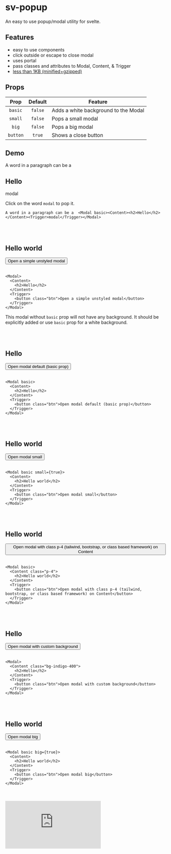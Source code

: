 <script>
  import Modal from "$lib/Modal.svelte";
  import Trigger from "$lib/Trigger.svelte";
  import Content from "$lib/Content.svelte";
</script>

<h1>sv-popup</h1>
<p>An easy to use popup/modal utility for svelte.</p>

## Features

- easy to use components
- click outside or escape to close modal
- uses portal
- pass classes and attributes to Modal, Content, & Trigger
- [less than 1KB (minified+gzipped)](https://bundlephobia.com/package/sv-popup)

## Props

|   Prop   | Default | Feature                              |
| :------: | :-----: | ------------------------------------ |
| `basic`  | `false` | Adds a white background to the Modal |
| `small`  | `false` | Pops a small modal                   |
|  `big`   | `false` | Pops a big modal                     |
| `button` | `true`  | Shows a close button                 |

## Demo

A word in a paragraph can be a <Modal basic><Content><h2>Hello</h2></Content><Trigger>modal</Trigger></Modal>

Click on the word `modal` to pop it.

```svelte
A word in a paragraph can be a  <Modal basic><Content><h2>Hello</h2></Content><Trigger>modal</Trigger></Modal>
```

<br />
<br />

<Modal>
  <Content>
    <h2>Hello world</h2>
  </Content>
  <Trigger>
    <button class="btn">Open a simple unstyled modal</button>
  </Trigger>
</Modal>
<br />
<br />

```svelte
<Modal>
  <Content>
    <h2>Hello</h2>
  </Content>
  <Trigger>
    <button class="btn">Open a simple unstyled modal</button>
  </Trigger>
</Modal>
```

This modal without `basic` prop will not have any background. It should
be explicitly added or use `basic` prop for a white background.

<br />
<br />

<Modal basic>
  <Content>
    <h2>Hello</h2>
  </Content>
  <Trigger>
    <button class="btn">Open modal default (basic prop)</button>
  </Trigger>
</Modal>
<br />
<br />

```svelte
<Modal basic>
  <Content>
    <h2>Hello</h2>
  </Content>
  <Trigger>
    <button class="btn">Open modal default (basic prop)</button>
  </Trigger>
</Modal>
```

<br />
<br />
<Modal basic small={true}>
  <Content>
    <h2>Hello world</h2>
  </Content>
  <Trigger>
    <button class="btn">Open modal small</button>
  </Trigger>
</Modal>
<br />
<br />

```svelte
<Modal basic small={true}>
  <Content>
    <h2>Hello world</h2>
  </Content>
  <Trigger>
    <button class="btn">Open modal small</button>
  </Trigger>
</Modal>
```

<br />
<br />
<Modal basic>
  <Content class="p-4">
    <h2>Hello world</h2>
  </Content>
  <Trigger>
    <button class="btn">Open modal with class p-4 (tailwind, bootstrap, or class based framework) on Content</button>
  </Trigger>
</Modal>
<br />
<br />

```svelte
<Modal basic>
  <Content class="p-4">
    <h2>Hello world</h2>
  </Content>
  <Trigger>
    <button class="btn">Open modal with class p-4 (tailwind, bootstrap, or class based framework) on Content</button>
  </Trigger>
</Modal>
```

<br />
<br />
<Modal>
  <Content class="bg-indigo-400">
    <h2>Hello</h2>
  </Content>
  <Trigger>
    <button class="btn">Open modal with custom background</button>
  </Trigger>
</Modal>
<br />
<br />

```svelte
<Modal>
  <Content class="bg-indigo-400">
    <h2>Hello</h2>
  </Content>
  <Trigger>
    <button class="btn">Open modal with custom background</button>
  </Trigger>
</Modal>
```

<br />
<br />
<Modal basic big={true}>
  <Content>
    <h2>Hello world</h2>
  </Content>
  <Trigger>
    <button class="btn">Open modal big</button>
  </Trigger>
</Modal>
<br />
<br />

```svelte
<Modal basic big={true}>
  <Content>
    <h2>Hello world</h2>
  </Content>
  <Trigger>
    <button class="btn">Open modal big</button>
  </Trigger>
</Modal>
```

<br />
<br />

<Modal>
  <Content>
    <iframe
      src="https://www.youtube.com/embed/7xDcmL5-ET8"
      title="YouTube video player"
      frameborder="0"
      allow="accelerometer; autoplay; clipboard-write; encrypted-media; gyroscope; picture-in-picture"
      allowfullscreen
    />
  </Content>
  <Trigger>
    <button class="btn">Open video default</button>
  </Trigger>
</Modal>
<br />
<br />

```svelte
<Modal>
  <Content>
    <iframe
      src="https://www.youtube.com/embed/7xDcmL5-ET8"
      title="YouTube video player"
      frameborder="0"
      allow="accelerometer; autoplay; clipboard-write; encrypted-media; gyroscope; picture-in-picture"
      allowfullscreen
    />
  </Content>
  <Trigger>
    <button class="btn">Open video default</button>
  </Trigger>
</Modal>
```

<br />
<br />

<Modal big={true} button={false}>
  <Content>
    <iframe
      src="https://www.youtube.com/embed/7xDcmL5-ET8"
      title="YouTube video player"
      frameborder="0"
      allow="accelerometer; autoplay; clipboard-write; encrypted-media; gyroscope; picture-in-picture"
      allowfullscreen
    />
  </Content>
  <Trigger>
    <button class="btn">Open video + big layout + no close button</button>
  </Trigger>
</Modal>
<br />
<br />

```svelte
<Modal big={true} button={false}>
  <Content>
    <iframe
      src="https://www.youtube.com/embed/7xDcmL5-ET8"
      title="YouTube video player"
      frameborder="0"
      allow="accelerometer; autoplay; clipboard-write; encrypted-media; gyroscope; picture-in-picture"
      allowfullscreen
    />
  </Content>
  <Trigger>
    <button class="btn">Open video + big layout + no close button</button>
  </Trigger>
</Modal>
```

<br />
<br />

<p>An image as a trigger and content</p>
<Modal big={true} button={false}>
  <Content>
    <img src="https://picsum.photos/id/237/1000/600" alt="a dog" />
  </Content>
  <Trigger>
    <img src="https://picsum.photos/id/237/300/200" alt="a dog" />
  </Trigger>
</Modal>
<br />
<br />

```svelte
<Modal big={true} button={false}>
  <Content>
    <img src="https://picsum.photos/id/237/1000/600" alt="a dog" />
  </Content>
  <Trigger>
    <img src="https://picsum.photos/id/237/300/200" alt="a dog" />
  </Trigger>
</Modal>
```

<br />
<br />

<a href="https://github.com/sharu725/sv-popup">Open an issue</a>

<style>
  h1 {
    text-decoration: underline;
    text-decoration-style: dashed;
  }
  iframe {
    width: 100%;
    aspect-ratio: 16/9;
    height: auto;
  }
  br {
    display: block;
  }
  :global(.p-4) {
    padding: 2rem !important;
  }
  :global(.bg-indigo-400) {
    background-color: #6569db;
  }
</style>
